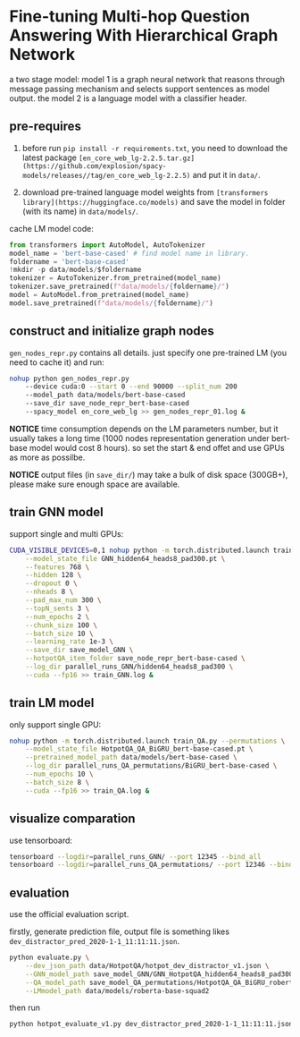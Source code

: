 # Fine-tuning Multi-hop Question Answering With Hierarchical Graph Network

a two stage model: model 1 is a graph neural network that reasons through message passing mechanism and selects support sentences as model output. the model 2 is a language model with a classifier header. 

## pre-requires

1. before run `pip install -r requirements.txt`, you need to download the latest package `[en_core_web_lg-2.2.5.tar.gz](https://github.com/explosion/spacy-models/releases//tag/en_core_web_lg-2.2.5)` and put it in `data/`.

2. download pre-trained language model weights from `[transformers library](https://huggingface.co/models)` and save the model in folder (with its name) in `data/models/`.

cache LM model code:

```python
from transformers import AutoModel, AutoTokenizer
model_name = 'bert-base-cased' # find model name in library.
foldername = 'bert-base-cased'
!mkdir -p data/models/$foldername
tokenizer = AutoTokenizer.from_pretrained(model_name)
tokenizer.save_pretrained(f"data/models/{foldername}/")
model = AutoModel.from_pretrained(model_name)
model.save_pretrained(f"data/models/{foldername}/")
```

## construct and initialize graph nodes

`gen_nodes_repr.py` contains all details. just specify one pre-trained LM (you need to cache it) and run:

```bash
nohup python gen_nodes_repr.py 
    --device cuda:0 --start 0 --end 90000 --split_num 200 
    --model_path data/models/bert-base-cased 
    --save_dir save_node_repr_bert-base-cased
    --spacy_model en_core_web_lg >> gen_nodes_repr_01.log &
```

**NOTICE** time consumption depends on the LM parameters number, but it usually takes a long time (1000 nodes representation generation under bert-base model would cost 8 hours). so set the start & end offet and use GPUs as more as possilbe. 

**NOTICE** output files (in `save_dir/`) may take a bulk of disk space (300GB+), please make sure enough space are available. 

## train GNN model

support single and multi GPUs:

```bash
CUDA_VISIBLE_DEVICES=0,1 nohup python -m torch.distributed.launch train_GNN.py \
    --model_state_file GNN_hidden64_heads8_pad300.pt \
    --features 768 \
    --hidden 128 \
    --dropout 0 \
    --nheads 8 \
    --pad_max_num 300 \
    --topN_sents 3 \
    --num_epochs 2 \
    --chunk_size 100 \
    --batch_size 10 \
    --learning_rate 1e-3 \
    --save_dir save_model_GNN \
    --hotpotQA_item_folder save_node_repr_bert-base-cased \
    --log_dir parallel_runs_GNN/hidden64_heads8_pad300 \
    --cuda --fp16 >> train_GNN.log &
```


## train LM model

only support single GPU:

```bash
nohup python -m torch.distributed.launch train_QA.py --permutations \
    --model_state_file HotpotQA_QA_BiGRU_bert-base-cased.pt \
    --pretrained_model_path data/models/bert-base-cased \
    --log_dir parallel_runs_QA_permutations/BiGRU_bert-base-cased \
    --num_epochs 10 \
    --batch_size 8 \
    --cuda --fp16 >> train_QA.log &
```

## visualize comparation

use tensorboard:

```bash
tensorboard --logdir=parallel_runs_GNN/ --port 12345 --bind_all
tensorboard --logdir=parallel_runs_QA_permutations/ --port 12346 --bind_all
```

## evaluation

use the official evaluation script.

firstly, generate prediction file, output file is something likes `dev_distractor_pred_2020-1-1_11:11:11.json`.

```bash
python evaluate.py \
    --dev_json_path data/HotpotQA/hotpot_dev_distractor_v1.json \
    --GNN_model_path save_model_GNN/GNN_HotpotQA_hidden64_heads8_pad300_chunk_first.pt \
    --QA_model_path save_model_QA_permutations/HotpotQA_QA_BiGRU_roberta-base-squad2.pt \
    --LMmodel_path data/models/roberta-base-squad2 
```

then run

```bash
python hotpot_evaluate_v1.py dev_distractor_pred_2020-1-1_11:11:11.json data/HotpotQA/hotpot_dev_distractor_v1.json
```